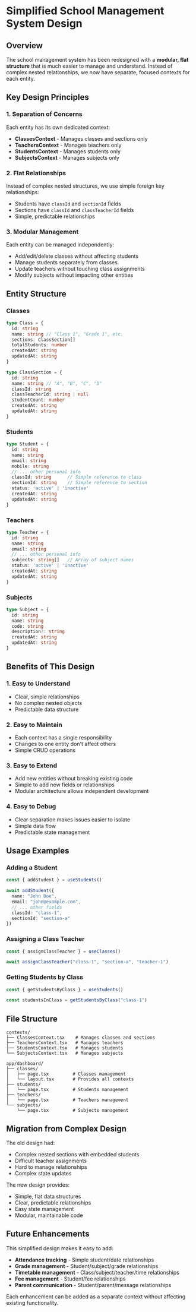 # Simplified School Management System Design

## Overview

The school management system has been redesigned with a **modular, flat structure** that is much easier to manage and understand. Instead of complex nested relationships, we now have separate, focused contexts for each entity.

## Key Design Principles

### 1. **Separation of Concerns**
Each entity has its own dedicated context:
- **ClassesContext** - Manages classes and sections only
- **TeachersContext** - Manages teachers only  
- **StudentsContext** - Manages students only
- **SubjectsContext** - Manages subjects only

### 2. **Flat Relationships**
Instead of complex nested structures, we use simple foreign key relationships:
- Students have `classId` and `sectionId` fields
- Sections have `classId` and `classTeacherId` fields
- Simple, predictable relationships

### 3. **Modular Management**
Each entity can be managed independently:
- Add/edit/delete classes without affecting students
- Manage students separately from classes
- Update teachers without touching class assignments
- Modify subjects without impacting other entities

## Entity Structure

### Classes
```typescript
type Class = {
  id: string
  name: string // "Class 1", "Grade 1", etc.
  sections: ClassSection[]
  totalStudents: number
  createdAt: string
  updatedAt: string
}

type ClassSection = {
  id: string
  name: string // "A", "B", "C", "D"
  classId: string
  classTeacherId: string | null
  studentCount: number
  createdAt: string
  updatedAt: string
}
```

### Students
```typescript
type Student = {
  id: string
  name: string
  email: string
  mobile: string
  // ... other personal info
  classId: string      // Simple reference to class
  sectionId: string    // Simple reference to section
  status: 'active' | 'inactive'
  createdAt: string
  updatedAt: string
}
```

### Teachers
```typescript
type Teacher = {
  id: string
  name: string
  email: string
  // ... other personal info
  subjects: string[]   // Array of subject names
  status: 'active' | 'inactive'
  createdAt: string
  updatedAt: string
}
```

### Subjects
```typescript
type Subject = {
  id: string
  name: string
  code: string
  description?: string
  createdAt: string
  updatedAt: string
}
```

## Benefits of This Design

### 1. **Easy to Understand**
- Clear, simple relationships
- No complex nested objects
- Predictable data structure

### 2. **Easy to Maintain**
- Each context has a single responsibility
- Changes to one entity don't affect others
- Simple CRUD operations

### 3. **Easy to Extend**
- Add new entities without breaking existing code
- Simple to add new fields or relationships
- Modular architecture allows independent development

### 4. **Easy to Debug**
- Clear separation makes issues easier to isolate
- Simple data flow
- Predictable state management

## Usage Examples

### Adding a Student
```typescript
const { addStudent } = useStudents()

await addStudent({
  name: "John Doe",
  email: "john@example.com",
  // ... other fields
  classId: "class-1",
  sectionId: "section-a"
})
```

### Assigning a Class Teacher
```typescript
const { assignClassTeacher } = useClasses()

await assignClassTeacher("class-1", "section-a", "teacher-1")
```

### Getting Students by Class
```typescript
const { getStudentsByClass } = useStudents()

const studentsInClass = getStudentsByClass("class-1")
```

## File Structure

```
contexts/
├── ClassesContext.tsx    # Manages classes and sections
├── TeachersContext.tsx   # Manages teachers
├── StudentsContext.tsx   # Manages students
└── SubjectsContext.tsx   # Manages subjects

app/dashboard/
├── classes/
│   ├── page.tsx         # Classes management
│   └── layout.tsx       # Provides all contexts
├── students/
│   └── page.tsx         # Students management
├── teachers/
│   └── page.tsx         # Teachers management
└── subjects/
    └── page.tsx         # Subjects management
```

## Migration from Complex Design

The old design had:
- Complex nested sections with embedded students
- Difficult teacher assignments
- Hard to manage relationships
- Complex state updates

The new design provides:
- Simple, flat data structures
- Clear, predictable relationships
- Easy state management
- Modular, maintainable code

## Future Enhancements

This simplified design makes it easy to add:
- **Attendance tracking** - Simple student/date relationships
- **Grade management** - Student/subject/grade relationships
- **Timetable management** - Class/subject/teacher/time relationships
- **Fee management** - Student/fee relationships
- **Parent communication** - Student/parent/message relationships

Each enhancement can be added as a separate context without affecting existing functionality. 